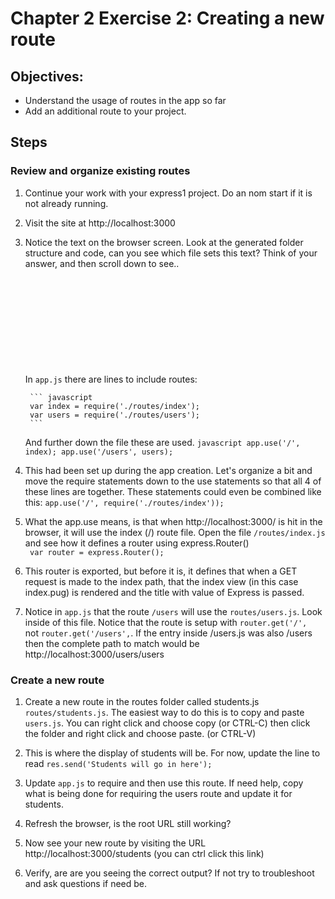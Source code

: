 # Chapter 2 Exercise 2: Creating a new route
## Objectives:
* Understand the usage of routes in the app so far
* Add an additional route to your project. 

## Steps

### Review and organize existing routes

1. Continue your work with your express1 project. Do an nom start if it is not already running.

1. Visit the site at http://localhost:3000

1. Notice the text on the browser screen. Look at the generated folder structure and code, can you see which file sets this text?  Think of your answer, and then scroll down to see..
    
    ``` 











    ```


    In `app.js` there are lines to include routes:
    
        ``` javascript
        var index = require('./routes/index');
        var users = require('./routes/users');
        ```

    And further down the file these are used.
        ``` javascript
        app.use('/', index);
        app.use('/users', users);
        ```

1. This had been set up during the app creation. Let's organize a bit and move the require statements down to the use statements so that all 4 of these lines are together. These statements could even be combined like this:
    ```app.use('/', require('./routes/index'));```

1. What the app.use means, is that when http://localhost:3000/ is hit in the browser, it will use the index (/) route file. Open the file `/routes/index.js` and see how it defines a router using express.Router()  
    ``` var router = express.Router();```

1. This router is exported, but before it is, it defines that when a GET request is made to the index path, that the index view (in this case index.pug) is rendered and the title with value of Express is passed. 

1. Notice in `app.js` that the route `/users` will use the `routes/users.js`. Look inside of this file. Notice that the route is setup with `router.get('/', ` not `router.get('/users',`.  If the entry inside /users.js was also /users then the complete path to match would be http://localhost:3000/users/users 


### Create a new route 

1.  Create a new route in the routes folder called students.js `routes/students.js`. The easiest way to do this is to copy and paste `users.js`. You can right click and choose copy (or CTRL-C) then click the folder and right click and choose paste. (or CTRL-V)

1. This is where the display of students will be. 
For now, update the line to read 
`res.send('Students will go in here');`

1. Update `app.js` to require and then use this route. If need help, copy what is being done for requiring the users route and update it for students.

1. Refresh the browser, is the root URL still working?

1. Now see your new route by visiting the URL http://localhost:3000/students (you can ctrl click this link)

1. Verify, are are you seeing the correct output? If not try to troubleshoot and ask questions if need be.


